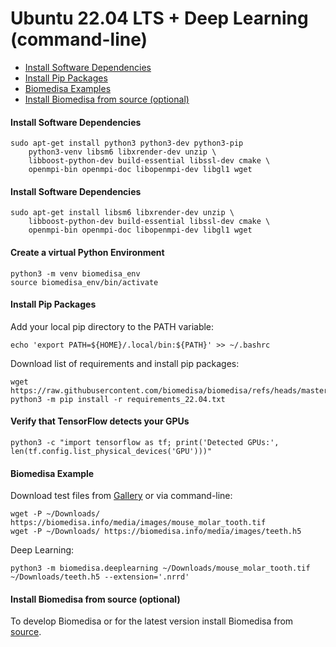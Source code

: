 # Ubuntu 22.04 LTS + Deep Learning (command-line)

- [Install Software Dependencies](#install-software-dependencies)
- [Install Pip Packages](#install-pip-packages)
- [Biomedisa Examples](#biomedisa-examples)
- [Install Biomedisa from source (optional)](#install-biomedisa-from-source-optional)

#### Install Software Dependencies
```
sudo apt-get install python3 python3-dev python3-pip
    python3-venv libsm6 libxrender-dev unzip \
    libboost-python-dev build-essential libssl-dev cmake \
    openmpi-bin openmpi-doc libopenmpi-dev libgl1 wget
```

#### Install Software Dependencies
```
sudo apt-get install libsm6 libxrender-dev unzip \
    libboost-python-dev build-essential libssl-dev cmake \
    openmpi-bin openmpi-doc libopenmpi-dev libgl1 wget
```

#### Create a virtual Python Environment
```
python3 -m venv biomedisa_env
source biomedisa_env/bin/activate
```

#### Install Pip Packages
Add your local pip directory to the PATH variable:
```
echo 'export PATH=${HOME}/.local/bin:${PATH}' >> ~/.bashrc
```
Download list of requirements and install pip packages:
```
wget https://raw.githubusercontent.com/biomedisa/biomedisa/refs/heads/master/requirements_22.04.txt
python3 -m pip install -r requirements_22.04.txt
```

#### Verify that TensorFlow detects your GPUs
```
python3 -c "import tensorflow as tf; print('Detected GPUs:', len(tf.config.list_physical_devices('GPU')))"
```

#### Biomedisa Example
Download test files from [Gallery](https://biomedisa.info/gallery/) or via command-line:
```
wget -P ~/Downloads/ https://biomedisa.info/media/images/mouse_molar_tooth.tif
wget -P ~/Downloads/ https://biomedisa.info/media/images/teeth.h5
```
Deep Learning:
```
python3 -m biomedisa.deeplearning ~/Downloads/mouse_molar_tooth.tif ~/Downloads/teeth.h5 --extension='.nrrd'
```

#### Install Biomedisa from source (optional)
To develop Biomedisa or for the latest version install Biomedisa from [source](https://github.com/biomedisa/biomedisa/blob/master/README/installation_from_source.md).

